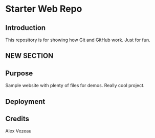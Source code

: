 # Starter Web Repo

## Introduction
This repository is for showing how Git and GitHub work.
Just for fun.

## NEW SECTION

## Purpose

Sample website with plenty of files for demos.
Really cool project.

## Deployment

## Credits
Alex Vezeau